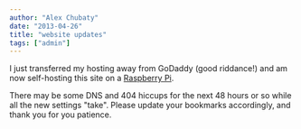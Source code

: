 ```yaml
---
author: "Alex Chubaty"
date: "2013-04-26"
title: "website updates"
tags: ["admin"]
---
```


I just transferred my hosting away from GoDaddy (good riddance!) and am now self-hosting this site on a [Raspberry Pi](http://www.raspberrypi.org).

There may be some DNS and 404 hiccups for the next 48 hours or so while all the new settings "take". Please update your bookmarks accordingly, and thank you for you patience.

